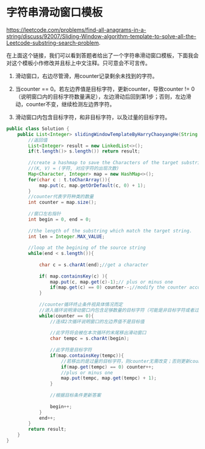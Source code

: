 # 字符串滑动窗口模板

 https://leetcode.com/problems/find-all-anagrams-in-a-string/discuss/92007/Sliding-Window-algorithm-template-to-solve-all-the-Leetcode-substring-search-problem.

在上面这个链接，我们可以看到答题者给出了一个字符串滑动窗口模板，下面我会对这个模板小作修改并且标上中文注释。只可意会不可言传。

1. 滑动窗口，右边尽管滑，用counter记录剩余未找到的字符。

2. 当counter == 0。若左边界值是目标字符，更新counter，导致counter != 0（说明窗口内的目标字符数量满足），左边滑动后回到第1步；否则，左边滑动，counter不变，继续检测左边界字符。
3. 滑动窗口内包含目标字符，和非目标字符，以及过量的目标字符。

```java
public class Solution {
    public List<Integer> slidingWindowTemplateByHarryChaoyangHe(String s, String t) {
        //返回值
        List<Integer> result = new LinkedList<>();
        if(t.length()> s.length()) return result;
        
        //create a hashmap to save the Characters of the target substring.
        //(K, V) = (字符, 对应字符的出现次数)
        Map<Character, Integer> map = new HashMap<>();
        for(char c : t.toCharArray()){
            map.put(c, map.getOrDefault(c, 0) + 1);
        }
        //counter代表字符种类的数量
        int counter = map.size();
        
        //窗口左右指针
        int begin = 0, end = 0;
        
        //the length of the substring which match the target string.
        int len = Integer.MAX_VALUE; 
        
        //loop at the begining of the source string
        while(end < s.length()){
            
            char c = s.charAt(end);//get a character
            
            if( map.containsKey(c) ){
                map.put(c, map.get(c)-1);// plus or minus one
                if(map.get(c) == 0) counter--;//modify the counter according the requirement(different condition).
            }
            
            //counter循环终止条件视具体情况而定
            //进入循环说明滑动窗口内包含足够数量的目标字符（可能是非目标字符或者过量的）
            while(counter == 0){
                //连续2次循环说明窗口的左边界值不是目标值
                
                //此字符将会被在本次循环的末尾移出滑动窗口
                char tempc = s.charAt(begin);
                
                //此字符是目标字符
                if(map.containsKey(tempc)){
                    //若移出的是过量的目标字符，则counter无需改变；否则更新counter
                    if(map.get(tempc) == 0) counter++;
                    //plus or minus one
                    map.put(tempc, map.get(tempc) + 1);
                }
               
                //根据目标条件更新答案
                
                begin++;
            }
            end++;
        }
        return result;
    }
}
```

